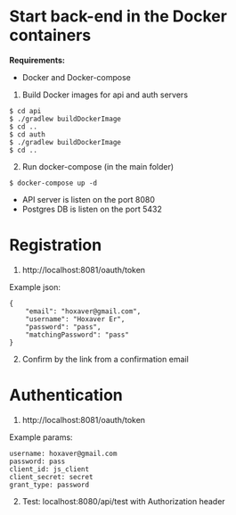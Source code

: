 # Start back-end in the Docker containers

**Requirements:** 
- Docker and Docker-compose

1. Build Docker images for api and auth servers
```
$ cd api
$ ./gradlew buildDockerImage
$ cd ..
$ cd auth
$ ./gradlew buildDockerImage
$ cd ..
```
2. Run docker-compose (in the main folder)
```
$ docker-compose up -d
```

- API server is listen on the port 8080
- Postgres DB is listen on the port 5432


# Registration

1. http://localhost:8081/oauth/token

Example json:
```
{
	"email": "hoxaver@gmail.com",
	"username": "Hoxaver Er",
	"password": "pass",
	"matchingPassword": "pass"
}
```

2. Confirm by the link from a confirmation email


# Authentication

1. http://localhost:8081/oauth/token

Example params:
```
username: hoxaver@gmail.com
password: pass
client_id: js_client
client_secret: secret
grant_type: password
```

2. Test: localhost:8080/api/test with Authorization header